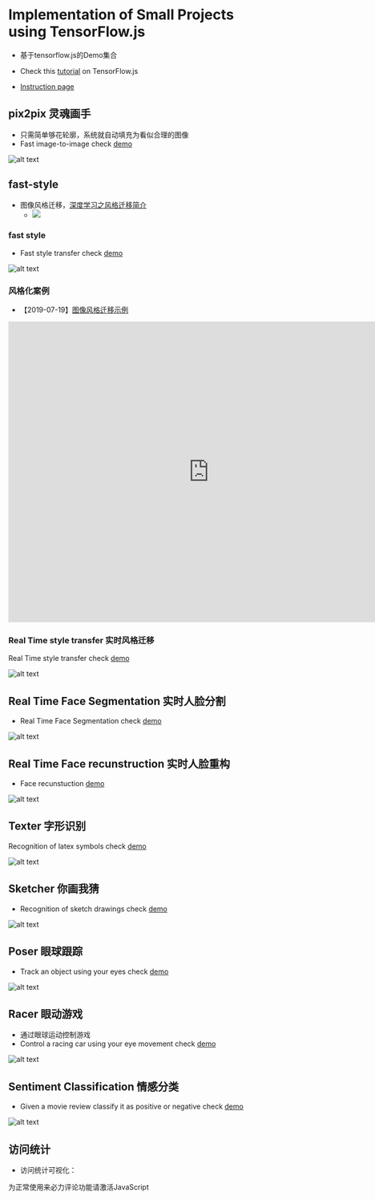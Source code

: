 # Implementation of Small Projects using TensorFlow.js 
- 基于tensorflow.js的Demo集合

- Check this [tutorial](https://medium.com/tensorflow/a-gentle-introduction-to-tensorflow-js-dba2e5257702) on TensorFlow.js
- [Instruction page](https://wqw547243068.github.io/demo/page/)

## pix2pix 灵魂画手 
- 只需简单够花轮廓，系统就自动填充为看似合理的图像
- Fast image-to-image check [demo](https://wqw547243068.github.io/demo/pix2pix/cats.html)

![alt text](https://raw.githubusercontent.com/zaidalyafeai/zaidalyafeai.github.io/master/images/pix2pix.png)

## fast-style
- 图像风格迁移，[深度学习之风格迁移简介](http://melonteam.com/posts/shen_du_xue_xi_zhi_feng_ge_qian_yi_jian_jie/)
   - ![](http://melonteam.com/image/shen_du_xue_xi_zhi_feng_ge_qian_yi_jian_jie/5489df3b2f1d117cbd275724697edda9ccadb0e92ba6d7c40dfb19c465378e01)
### fast style
- Fast style transfer check [demo](https://wqw547243068.github.io/demo/fast-style/)

![alt text](https://raw.githubusercontent.com/zaidalyafeai/zaidalyafeai.github.io/master/images/fast-style.PNG)

### 风格化案例
- 【2019-07-19】[图像风格迁移示例](https://reiinakano.github.io/arbitrary-image-stylization-tfjs)

<iframe src="https://reiinakano.github.io/arbitrary-image-stylization-tfjs" scrolling="yes" border="0" frameborder="no" framespacing="0" allowfullscreen="true" width='800' height='600'> </iframe>

### Real Time style transfer 实时风格迁移
Real Time style transfer check [demo](https://wqw547243068.github.io/demo/RST/)

![alt text](https://raw.githubusercontent.com/zaidalyafeai/zaidalyafeai.github.io/master/images/rst.png)

## Real Time Face Segmentation 实时人脸分割
- Real Time Face Segmentation check [demo](https://wqw547243068.github.io/demo/face-segmentation)

![alt text](https://raw.githubusercontent.com/zaidalyafeai/zaidalyafeai.github.io/master/images/segmentation.png)


## Real Time Face recunstruction 实时人脸重构
- Face recunstuction [demo](https://wqw547243068.github.io/demo/fast-style/)

![alt text](https://raw.githubusercontent.com/zaidalyafeai/zaidalyafeai.github.io/master/images/reconstruct.png)


## Texter 字形识别
Recognition of latex symbols check [demo](https://wqw547243068.github.io/demo/texter/)

![alt text](https://raw.githubusercontent.com/zaidalyafeai/zaidalyafeai.github.io/master/images/texter.PNG)

## Sketcher 你画我猜
- Recognition of sketch drawings check [demo](https://wqw547243068.github.io/demo/sketcher/)

![alt text](https://raw.githubusercontent.com/zaidalyafeai/zaidalyafeai.github.io/master/images/sketcher.PNG)

## Poser 眼球跟踪
- Track an object using your eyes  check [demo](https://wqw547243068.github.io/demo/poser/)

![alt text](https://raw.githubusercontent.com/zaidalyafeai/zaidalyafeai.github.io/master/images/poser.PNG)

## Racer 眼动游戏
- 通过眼球运动控制游戏
- Control a racing car using your eye movement check [demo](https://wqw547243068.github.io/demo/racer/)

![alt text](https://raw.githubusercontent.com/zaidalyafeai/zaidalyafeai.github.io/master/images/racer.PNG)

## Sentiment Classification 情感分类
- Given a movie review classify it as positive or negative check [demo](https://wqw547243068.github.io/demo/sentiment-classification/)

![alt text](https://raw.githubusercontent.com/zaidalyafeai/zaidalyafeai.github.io/master/images/sent-class.PNG)

## 访问统计

- 访问统计可视化：

<!-- 来必力City版安装代码 -->
<div id="lv-container" data-id="city" data-uid="MTAyMC80NTU2OC8yMjA3OQ==">
   <script type="text/javascript">
           (function(d, s) {
               var j, e = d.getElementsByTagName(s)[0];
               if (typeof LivereTower === 'function') { return; }
               j = d.createElement(s);
               j.src = 'https://cdn-city.livere.com/js/embed.dist.js';
               j.async = true;
               e.parentNode.insertBefore(j, e);
           })(document, 'script');
   </script>
        <noscript> 为正常使用来必力评论功能请激活JavaScript</noscript>
</div>
<!-- City版安装代码已完成 -->
